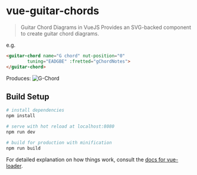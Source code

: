 # vue-guitar-chords

> Guitar Chord Diagrams in VueJS
Provides an SVG-backed component to create guitar chord diagrams.

e.g.
```html
<guitar-chord name="G chord" nut-position="0"
        tuning="EADGBE" :fretted="gChordNotes">
</guitar-chord>
```

Produces:
![G-Chord](http://rawgithub.com/matt-snider/6bbdae922572843aff491579cf3bdd61/raw/0dfc630d63f7c376ec6b4e85a24f794f4e1a2d94/g-chord.svg)

## Build Setup

``` bash
# install dependencies
npm install

# serve with hot reload at localhost:8080
npm run dev

# build for production with minification
npm run build
```

For detailed explanation on how things work, consult the [docs for vue-loader](http://vuejs.github.io/vue-loader).
